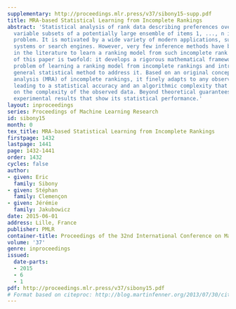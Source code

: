 ```yaml
---
supplementary: http://proceedings.mlr.press/v37/sibony15-supp.pdf
title: MRA-based Statistical Learning from Incomplete Rankings
abstract: 'Statistical analysis of rank data describing preferences over small and
  variable subsets of a potentially large ensemble of items 1, ..., n is a very challenging
  problem. It is motivated by a wide variety of modern applications, such as recommender
  systems or search engines. However, very few inference methods have been documented
  in the literature to learn a ranking model from such incomplete rank data. The goal
  of this paper is twofold: it develops a rigorous mathematical framework for the
  problem of learning a ranking model from incomplete rankings and introduces a novel
  general statistical method to address it. Based on an original concept of multi-resolution
  analysis (MRA) of incomplete rankings, it finely adapts to any observation setting,
  leading to a statistical accuracy and an algorithmic complexity that depend directly
  on the complexity of the observed data. Beyond theoretical guarantees, we also provide
  experimental results that show its statistical performance.'
layout: inproceedings
series: Proceedings of Machine Learning Research
id: sibony15
month: 0
tex_title: MRA-based Statistical Learning from Incomplete Rankings
firstpage: 1432
lastpage: 1441
page: 1432-1441
order: 1432
cycles: false
author:
- given: Eric
  family: Sibony
- given: Stéphan
  family: Clemençon
- given: Jérémie
  family: Jakubowicz
date: 2015-06-01
address: Lille, France
publisher: PMLR
container-title: Proceedings of the 32nd International Conference on Machine Learning
volume: '37'
genre: inproceedings
issued:
  date-parts:
  - 2015
  - 6
  - 1
pdf: http://proceedings.mlr.press/v37/sibony15.pdf
# Format based on citeproc: http://blog.martinfenner.org/2013/07/30/citeproc-yaml-for-bibliographies/
---
```

